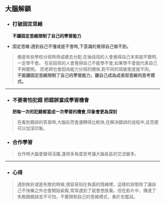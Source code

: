 ## 大腦解鎖
- ### 打破固定思維
  **不讓固定思維限制了自己的學習能力**

- 固定思維:遇到自己不懂或是不會時,下意識的覺得自己做不到。

>像是有些學校分班時用成績去分配,在後段班的人會覺得自己本來就不聰明,一定學不會。
在前段班的人會覺得自己不能學不會,如果學不會就代表自己不夠聰明。
而老師也會因為能力分班的關係,對不同的班級態度就不同。      
**不能讓固定思維限制了自己的學習能力，讓自己成為成長型思維的思考模式。**

---

- ### 不要害怕犯錯 把錯誤當成學習機會
  **把每一次的犯錯都當成一次學習的機會,印象會更為深刻**
>在看到錯誤的答案時,大腦反而會運轉得比較快,在解決錯誤的過程中,反而更可以加深印象。

- ### 合作學習
>合作時大腦會變得活躍,運用多角度思考讓大腦各區的交流變多。
---
- ### 心得
>遇到挫折或是失敗的時候,很容易陷在負面的情緒裡，這樣的狀態除了讓自己不快樂之外也會開始氣餒,常常遇到了就會想放棄。但在影片中，傳達了失敗跟錯誤並不可怕，不要限制自己的思維模式，勇於去嘗試。